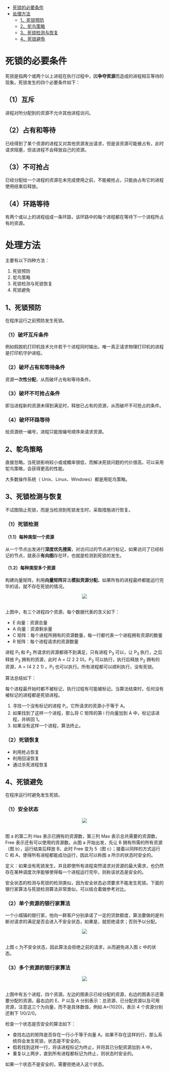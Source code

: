 <!-- GFM-TOC -->
* [死锁的必要条件](#死锁的必要条件)
* [处理方法](#处理方法)
    * [1、死锁预防](#1死锁预防)
    * [2、鸵鸟策略](#2鸵鸟策略)
    * [3、死锁检测与恢复](#3死锁检测与恢复)
    * [4、死锁避免](#4死锁避免)


<!-- GFM-TOC -->



# 死锁的必要条件

死锁是指两个或两个以上进程在执行过程中，因**争夺资源**而造成的进程相互等待的现象。死锁发生的四个必要条件如下：

## （1）互斥

进程对所分配到的资源不允许其他进程访问。

## （2）占有和等待

已经得到了某个资源的进程又对其他资源发出请求，但是该资源可能被占有，此时请求阻塞，但该进程不会释放自己的资源。

## （3）不可抢占

已经分配给一个进程的资源在未完成使用之前，不能被抢占，只能由占有它的进程使用结束后释放。

## （4）环路等待

有两个或以上的进程组成一条环路，该环路中的每个进程都在等待下一个进程所占有的资源。



# 处理方法

主要有以下四种方法：

1. 死锁预防
2. 鸵鸟策略
3. 死锁检测与死锁恢复
4. 死锁避免

## 1、死锁预防

在程序运行之前预防发生死锁。

### （1）破坏互斥条件

例如假脱机打印机技术允许若干个进程同时输出，唯一真正请求物理打印机的进程是打印机守护进程。

### （2）破坏占有和等待条件

资源**一次性分配**，从而破坏占有和等待条件。

### （3）破坏不可抢占条件

即当进程新的资源未得到满足时，释放已占有的资源，从而破坏不可抢占的条件。

### （4）破坏环路等待

给资源统一编号，进程只能按编号顺序来请求资源。



## 2、鸵鸟策略

直接忽略。当死锁影响较小或或概率很低，而解决死锁问题的代价很高，可以采用鸵鸟策略，会获得更高的性能。

大多数操作系统（ Unix、Linux、Windows）都是用鸵鸟策略。

## 3、死锁检测与恢复

不试图阻止死锁，而是当检测到死锁发生时，采取措施进行恢复。

### （1）死锁检测

#### （1.1）每种类型一个资源

从一个节点出发进行**深度优先搜索**，对访问过的节点进行标记，如果访问了已经标记的节点，就表示**有向图**存在环，也就是检测到死锁的发生。

#### （1.2）每种类型多个资源

构建向量矩阵，利用**向量矩阵**算法**模拟资源分配**。如果所有的进程最终都能运行完毕的话，就不存在死锁的情况。

<div align="center"> <img src="https://cs-notes-1256109796.cos.ap-guangzhou.myqcloud.com/e1eda3d5-5ec8-4708-8e25-1a04c5e11f48.png"/> </div><br>

上图中，有三个进程四个资源，每个数据代表的含义如下：

- E 向量：资源总量
- A 向量：资源剩余量
- C 矩阵：每个进程所拥有的资源数量，每一行都代表一个进程拥有资源的数量
- R 矩阵：每个进程请求的资源数量

进程 P<sub>1</sub> 和 P<sub>2</sub> 所请求的资源都得不到满足，只有进程 P<sub>3</sub> 可以，让 P<sub>3</sub> 执行，之后释放 P<sub>3</sub> 拥有的资源，此时 A = (2 2 2 0)。P<sub>2</sub> 可以执行，执行后释放 P<sub>2</sub> 拥有的资源，A = (4 2 2 1) 。P<sub>1</sub> 也可以执行。所有进程都可以顺利执行，没有死锁。

算法总结如下：

每个进程最开始时都不被标记，执行过程有可能被标记。当算法结束时，任何没有被标记的进程都是死锁进程。

1. 寻找一个没有标记的进程 P<sub>i</sub>，它所请求的资源小于等于 A。
2. 如果找到了这样一个进程，那么将 C 矩阵的第 i 行向量加到 A 中，标记该进程，并转回 1。
3. 如果没有这样一个进程，算法终止。

### （2）死锁恢复

- 利用抢占恢复
- 利用回滚恢复
- 通过杀死进程恢复



## 4、死锁避免

在程序运行时避免发生死锁。

### （1）安全状态

<div align="center"> <img src="https://cs-notes-1256109796.cos.ap-guangzhou.myqcloud.com/ed523051-608f-4c3f-b343-383e2d194470.png"/> </div><br>

图 a 的第二列 Has 表示已拥有的资源数，第三列 Max 表示总共需要的资源数，Free 表示还有可以使用的资源数。从图 a 开始出发，先让 B 拥有所需的所有资源（图 b），运行结束后释放 B，此时 Free 变为 5（图 c）；接着以同样的方式运行 C 和 A，使得所有进程都能成功运行，因此可以称图 a 所示的状态时安全的。

定义：如果没有死锁发生，并且即使所有进程突然请求对资源的最大需求，也仍然存在某种调度次序能够使得每一个进程运行完毕，则称该状态是安全的。

安全状态的检测与死锁的检测类似，因为安全状态必须要求不能发生死锁。下面的银行家算法与死锁检测算法非常类似，可以结合着做参考对比。

### （2）单个资源的银行家算法

一个小城镇的银行家，他向一群客户分别承诺了一定的贷款额度，算法要做的是判断对请求的满足是否会进入不安全状态，如果是，就拒绝请求；否则予以分配。

<div align="center"> <img src="https://cs-notes-1256109796.cos.ap-guangzhou.myqcloud.com/d160ec2e-cfe2-4640-bda7-62f53e58b8c0.png"/> </div><br>

上图 c 为不安全状态，因此算法会拒绝之前的请求，从而避免进入图 c 中的状态。

### （3）多个资源的银行家算法

<div align="center"> <img src="https://cs-notes-1256109796.cos.ap-guangzhou.myqcloud.com/62e0dd4f-44c3-43ee-bb6e-fedb9e068519.png"/> </div><br>

上图中有五个进程，四个资源。左边的图表示已经分配的资源，右边的图表示还需要分配的资源。最右边的 E、P 以及 A 分别表示：总资源、已分配资源以及可用资源，注意这三个为向量，而不是具体数值，例如 A=(1020)，表示 4 个资源分别还剩下 1/0/2/0。

检查一个状态是否安全的算法如下：

- 查找右边的矩阵是否存在一行小于等于向量 A。如果不存在这样的行，那么系统将会发生死锁，状态是不安全的。
- 假若找到这样一行，将该进程标记为终止，并将其已分配资源加到 A 中。
- 重复以上两步，直到所有进程都标记为终止，则状态时安全的。

如果一个状态不是安全的，需要拒绝进入这个状态。





